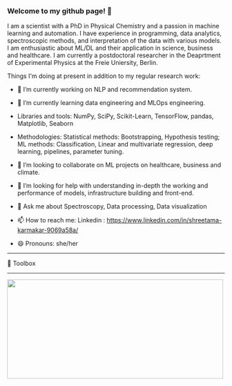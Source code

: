 ### Welcome to my github page! 👋

I am a scientist with a PhD in Physical Chemistry and a passion in machine learning and automation. I have experience in programming, data analytics, spectroscopic methods, and interpretation of the data with various models. I am enthusiastic about ML/DL and their application in science, business and healthcare. I am currently a postdoctoral researcher in the Deaprtment of Experimental Physics at the Freie Uniersity, Berlin. 

Things I'm doing at present in addition to my regular research work:

- 🔭 I’m currently working on NLP and recommendation system.

- 🌱 I’m currently learning data engineering and MLOps engineering.


- Libraries and tools: NumPy, SciPy, Scikit-Learn, TensorFlow, pandas, Matplotlib, Seaborn

- Methodologies: Statistical methods: Bootstrapping, Hypothesis testing; ML methods: Classification, Linear and multivariate regression, deep learning,     pipelines, parameter tuning.

- 👯 I’m looking to collaborate on ML projects on healthcare, business and climate.

- 🤔 I’m looking for help with understanding in-depth the working and performance of models, infrastructure building and front-end.

- 💬 Ask me about Spectroscopy, Data processing, Data visualization

- 📫 How to reach me: Linkedin : https://www.linkedin.com/in/shreetama-karmakar-9069a58a/

- 😄 Pronouns: she/her

---

🧰 Toolbox

---
<img width='500' height='230' src= https://user-images.githubusercontent.com/74716850/169829733-02a7cfb4-9ad7-422f-be47-5f41fa765824.png> 

